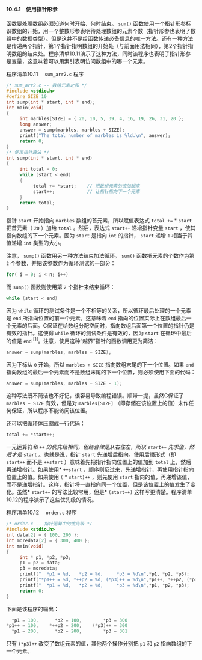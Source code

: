 #### 10.4.1　使用指针形参

函数要处理数组必须知道何时开始、何时结束。 `sum()` 函数使用一个指针形参标识数组的开始，用一个整数形参表明待处理数组的元素个数（指针形参也表明了数组中的数据类型）。但是这并不是给函数传递必备信息的唯一方法。还有一种方法是传递两个指针，第1个指针指明数组的开始处（与前面用法相同），第2个指针指明数组的结束处。程序清单10.11演示了这种方法，同时该程序也表明了指针形参是变量，这意味着可以用索引表明访问数组中的哪一个元素。

程序清单10.11　 `sum_arr2.c` 程序

```c
/* sum_arr2.c -- 数组元素之和 */
#include <stdio.h>
#define SIZE 10
int sump(int * start, int * end);
int main(void)
{
     int marbles[SIZE] = { 20, 10, 5, 39, 4, 16, 19, 26, 31, 20 };
     long answer;
     answer = sump(marbles, marbles + SIZE);
     printf("The total number of marbles is %ld.\n", answer);
     return 0;
}
/* 使用指针算法 */
int sump(int * start, int * end)
{
     int total = 0;
     while (start < end)
     {
          total += *start;    // 把数组元素的值加起来
          start++;            // 让指针指向下一个元素
     }
     return total;
}
```

指针 `start` 开始指向 `marbles` 数组的首元素，所以赋值表达式 `total +=`  * `start` 把首元素（ `20` ）加给 `total` 。然后，表达式 `start++` 递增指针变量 `start` ，使其指向数组的下一个元素。因为 `start` 是指向 `int` 的指针， `start` 递增 `1` 相当于其值递增 `int` 类型的大小。

注意， `sump()` 函数用另一种方法结束加法循环。 `sum()` 函数把元素的个数作为第 `2` 个参数，并把该参数作为循环测试的一部分：

```c
for( i = 0; i < n; i++)
```

而 `sump()` 函数则使用第 `2` 个指针来结束循环：

```c
while (start < end)
```

因为 `while` 循环的测试条件是一个不相等的关系，所以循环最后处理的一个元素是 `end` 所指向位置的前一个元素。这意味着 `end` 指向的位置实际上在数组最后一个元素的后面。C保证在给数组分配空间时，指向数组后面第一个位置的指针仍是有效的指针。这使得 `while` 循环的测试条件是有效的，因为 `start` 在循环中最后的值是 `end` <sup class="my_markdown">[1]</sup>。注意，使用这种“越界”指针的函数调用更为简洁：

```c
answer = sump(marbles, marbles + SIZE);
```

因为下标从 `0` 开始，所以 `marbles + SIZE` 指向数组末尾的下一个位置。如果 `end` 指向数组的最后一个元素而不是数组末尾的下一个位置，则必须使用下面的代码：

```c
answer = sump(marbles, marbles + SIZE - 1);
```

这种写法既不简洁也不好记，很容易导致编程错误。顺带一提，虽然C保证了 `marbles + SIZE` 有效，但是对 `marbles[SIZE]` （即存储在该位置上的值）未作任何保证，所以程序不能访问该位置。

还可以把循环体压缩成一行代码：

```c
total += *start++;
```

一元运算符*和 `++` 的优先级相同，但结合律是从右往左，所以 `start++` 先求值，然后才是* `start` 。也就是说，指针 `start` 先递增后指向。使用后缀形式（即 `start++` 而不是 `++start` ）意味着先把指针指向位置上的值加到 `total` 上，然后再递增指针。如果使用* `++start` ，顺序则反过来，先递增指针，再使用指针指向位置上的值。如果使用 `(` * `start)++` ，则先使用 `start` 指向的值，再递增该值，而不是递增指针。这样，指针将一直指向同一个位置，但是该位置上的值发生了变化。虽然* `start++` 的写法比较常用，但是* `(start++)` 这样写更清楚。程序清单10.12的程序演示了这些优先级的情况。

程序清单10.12　 `order.c` 程序

```c
/* order.c -- 指针运算中的优先级 */
#include <stdio.h>
int data[2] = { 100, 200 };
int moredata[2] = { 300, 400 };
int main(void)
{
     int * p1, *p2, *p3;
     p1 = p2 = data;
     p3 = moredata;
     printf("  *p1 = %d,   *p2 = %d,     *p3 = %d\n",*p1, *p2, *p3);
     printf("*p1++ = %d, *++p2 = %d, (*p3)++ = %d\n",*p1++, *++p2, (*p3)++);
     printf("  *p1 = %d,   *p2 = %d,     *p3 = %d\n",*p1, *p2, *p3);
     return 0;
}
```

下面是该程序的输出：

```c
  *p1 = 100,      *p2 = 100,        *p3 = 300
*p1++ = 100,    *++p2 = 200,    (*p3)++ = 300
  *p1 = 200,      *p2 = 200,        *p3 = 301
```

只有 `(*p3)++` 改变了数组元素的值，其他两个操作分别把 `p1` 和 `p2` 指向数组的下一个元素。

